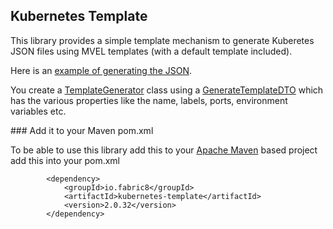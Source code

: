 ## Kubernetes Template

This library provides a simple template mechanism to generate Kuberetes JSON files using MVEL templates (with a default template included).

Here is an [example of generating the JSON](https://github.com/fabric8io/fabric8/blob/master/components/kubernetes-template/src/test/java/io/fabric8/kubernetes/TemplateGeneratorTest.java#L51).

You create a [TemplateGenerator](https://github.com/fabric8io/fabric8/blob/master/components/kubernetes-template/src/main/java/io/fabric8/kubernetes/template/TemplateGenerator.java#L37) class using a [GenerateTemplateDTO](https://github.com/fabric8io/fabric8/blob/master/components/kubernetes-template/src/main/java/io/fabric8/kubernetes/template/GenerateTemplateDTO.java#L30) which has the various properties like the name, labels, ports, environment variables etc.

### Add it to your Maven pom.xml

To be able to use this library add this to your [Apache Maven](http://maven.apache.org/) based project add this into your pom.xml

            <dependency>
                <groupId>io.fabric8</groupId>
                <artifactId>kubernetes-template</artifactId>
                <version>2.0.32</version>
            </dependency>



